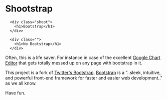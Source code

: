 Shootstrap
==========

```
  <div class="shoot">
    <h1>Bootstrap</h1>
  </div>
  
  <div class="">
    <h1>No Bootstrap</h1>
  </div>
```

Often, this is a life saver. For instance in case of the excellent [Google Chart Editor](https://developers.google.com/chart/interactive/docs/drawing_charts?hl=fr#charteditor) that gets totally messed up on any page with bootstrap in it.

This project is a fork of [Twitter's Bootstrap](https://github.com/twbs/bootstrap/). [Bootstrap](http://getbootstrap.com) is a "..sleek, intuitive, and powerful front-end framework for faster and easier web development.." as we all know.

Have fun.
